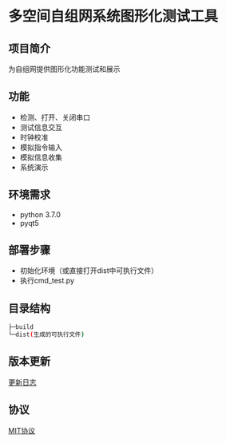 # 多空间自组网系统图形化测试工具
## 项目简介
为自组网提供图形化功能测试和展示
## 功能
- 检测、打开、关闭串口
- 测试信息交互
- 时钟校准
- 模拟指令输入
- 模拟信息收集
- 系统演示
## 环境需求
- python 3.7.0
- pyqt5
## 部署步骤
- 初始化环境（或直接打开dist中可执行文件）
- 执行cmd_test.py
## 目录结构
```bash
├─build
└─dist(生成的可执行文件)
```
## 版本更新
[更新日志](./更新日志)
## 协议
[MIT协议](./LICENSE.md)